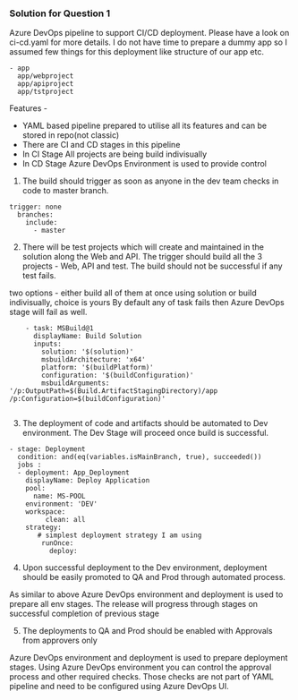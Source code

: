 ### Solution for Question 1

Azure DevOps pipeline to support CI/CD deployment. Please have a look on ci-cd.yaml for more details. I do not have time to prepare a dummy app so I assumed few things for this deployment like structure of our app etc.

```
- app
  app/webproject
  app/apiproject
  app/tstproject

```


Features - 
- YAML based pipeline prepared to utilise all its features and can be stored in repo(not classic)
- There are CI and CD stages in this pipeline 
- In CI Stage All projects are being build indivisually 
- In CD Stage Azure DevOps Environment is used to provide control



1) The build should trigger as soon as anyone in the dev team checks in code to master branch.

```
trigger: none
  branches:
    include:
      - master
```

2) There will be test projects which will create and maintained in the solution along the Web and API. The trigger should build all the 3 projects - Web, API and test. The build should not be successful if any test fails.

two options - either build all of them at once using solution or build indivisually, choice is yours
By default any of task fails then Azure DevOps stage will fail as well. 

```
    - task: MSBuild@1
      displayName: Build Solution
      inputs:
        solution: '$(solution)'
        msbuildArchitecture: 'x64'
        platform: '$(buildPlatform)'
        configuration: '$(buildConfiguration)'
        msbuildArguments: '/p:OutputPath=$(Build.ArtifactStagingDirectory)/app /p:Configuration=$(buildConfiguration)'
        
```

3) The deployment of code and artifacts should be automated to Dev environment.
The Dev Stage will proceed once build is successful.

```
- stage: Deployment
  condition: and(eq(variables.isMainBranch, true), succeeded())
  jobs :
  - deployment: App_Deployment
    displayName: Deploy Application
    pool:
      name: MS-POOL
    environment: 'DEV'
    workspace:
         clean: all
    strategy:
       # simplest deployment strategy I am using
        runOnce:
          deploy:

```

4) Upon successful deployment to the Dev environment, deployment should be easily promoted to QA and Prod through automated process.

As similar to above Azure DevOps environment and deployment is used to prepare all env stages. The release will progress through stages on successful completion of previous stage


5) The deployments to QA and Prod should be enabled with Approvals from approvers only

Azure DevOps environment and deployment is used to prepare deployment stages. Using Azure DevOps environment you can control the approval process and other required checks. Those checks are not part of YAML pipeline and need to be configured using Azure DevOps UI.
